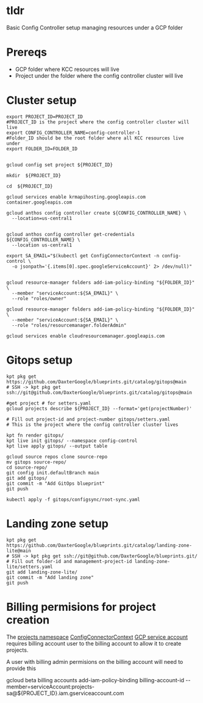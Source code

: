 # tldr
Basic Config Controller setup managing resources under a GCP folder 

# Prereqs

* GCP folder where KCC resources will live
* Project under the folder where the config controller cluster will live

# Cluster setup
```
export PROJECT_ID=PROJECT_ID
#PROJECT_ID is the project where the config controller cluster will live
export CONFIG_CONTROLLER_NAME=config-controller-1
#Folder_ID should be the root folder where all KCC resources live under
export FOLDER_ID=FOLDER_ID


gcloud config set project ${PROJECT_ID}

mkdir  ${PROJECT_ID}

cd  ${PROJECT_ID}

gcloud services enable krmapihosting.googleapis.com container.googleapis.com

gcloud anthos config controller create ${CONFIG_CONTROLLER_NAME} \
  --location=us-central1
  

gcloud anthos config controller get-credentials ${CONFIG_CONTROLLER_NAME} \
  --location us-central1

export SA_EMAIL="$(kubectl get ConfigConnectorContext -n config-control \
  -o jsonpath='{.items[0].spec.googleServiceAccount}' 2> /dev/null)"


gcloud resource-manager folders add-iam-policy-binding "${FOLDER_ID}" \
  --member "serviceAccount:${SA_EMAIL}" \
  --role "roles/owner"

gcloud resource-manager folders add-iam-policy-binding "${FOLDER_ID}" \
  --member "serviceAccount:${SA_EMAIL}" \
  --role "roles/resourcemanager.folderAdmin"

gcloud services enable cloudresourcemanager.googleapis.com

```
# Gitops setup 

```
kpt pkg get https://github.com/DaxterGoogle/blueprints.git/catalog/gitops@main
# SSH -> kpt pkg get ssh://git@github.com/DaxterGoogle/blueprints.git/catalog/gitops@main

#get project # for setters.yaml
gcloud projects describe ${PROJECT_ID} --format='get(projectNumber)'

# Fill out project-id and project-number gitops/setters.yaml
# This is the project where the config controller cluster lives

kpt fn render gitops/
kpt live init gitops/ --namespace config-control
kpt live apply gitops/ --output table

gcloud source repos clone source-repo
mv gitops source-repo/
cd source-repo/
git config init.defaultBranch main
git add gitops/
git commit -m "Add GitOps blueprint"
git push

kubectl apply -f gitops/configsync/root-sync.yaml
```

# Landing zone setup

```
kpt pkg get https://github.com/DaxterGoogle/blueprints.git/catalog/landing-zone-lite@main
# SSH -> kpt pkg get ssh://git@github.com/DaxterGoogle/blueprints.git/
# Fill out folder-id and management-project-id landing-zone-lite/setters.yaml
git add landing-zone-lite/
git commit -m "Add landing zone"
git push

```
# Billing permisions for project creation 
The [projects namespace](https://github.com/DaxterGoogle/blueprints/blob/main/catalog/landing-zone-lite/namespaces/projects.yaml#L132)  [ConfigConnectorContext](https://github.com/DaxterGoogle/blueprints/blob/main/catalog/landing-zone-lite/namespaces/projects.yaml#L138) [GCP service account](https://github.com/DaxterGoogle/blueprints/blob/main/catalog/landing-zone-lite/namespaces/projects.yaml#L15) requires billing account user to the billing account to allow it to create projects.

A user with billing admin permisions on the  billing account will need to provide this 

gcloud beta billing accounts add-iam-policy-binding billing-account-id --member=serviceAccount:projects-sa@${PROJECT_ID}.iam.gserviceaccount.com
